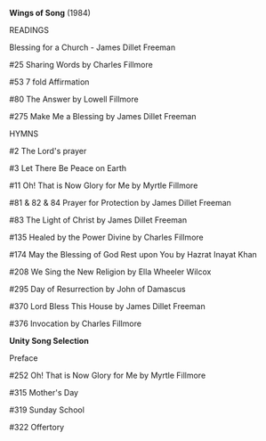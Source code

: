 **Wings of Song** (1984)

READINGS

Blessing for a Church - James Dillet Freeman

#25 Sharing Words by Charles Fillmore

#53 7 fold Affirmation

#80 The Answer by Lowell Fillmore

#275 Make Me a Blessing by James Dillet Freeman


HYMNS

#2 The Lord's prayer

#3 Let There Be Peace on Earth

#11 Oh! That is Now Glory for Me by Myrtle Fillmore

#81 & 82 & 84 Prayer for Protection by James Dillet Freeman

#83 The Light of Christ by James Dillet Freeman

#135 Healed by the Power Divine by Charles Fillmore

#174 May the Blessing of God Rest upon You by Hazrat Inayat Khan

#208 We Sing the New Religion by Ella Wheeler Wilcox

#295 Day of Resurrection by John of Damascus

#370 Lord Bless This House by James Dillet Freeman

#376 Invocation by Charles Fillmore

**Unity Song Selection**

Preface

#252 Oh! That is Now Glory for Me by Myrtle Fillmore

#315 Mother's Day

#319 Sunday School

#322 Offertory


